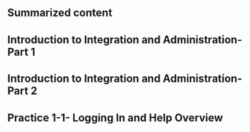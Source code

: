 ## Summarized content 

## Introduction to Integration and Administration- Part 1 

## Introduction to Integration and Administration- Part 2 

## Practice 1-1- Logging In and Help Overview 

